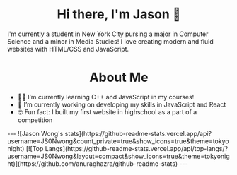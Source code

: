 <h1 align = "center">Hi there, I'm Jason 👋</h1>
I'm currently a student in New York City pursing a major in Computer Science and a minor in Media Studies! I love creating modern and fluid websites with HTML/CSS and JavaScript.
<h1 align = "center">About Me</h1>
<ul>
  <li>👨‍🎓 I’m currently learning C++ and JavaScript in my courses!</li>
  <li>💪 I’m currently working on developing my skills in JavaScript and React</li>
  <li>🤓 Fun fact: I built my first website in highschool as a part of a competition</li>
</ul>
---
![Jason Wong's stats](https://github-readme-stats.vercel.app/api?username=JS0Nwong&count_private=true&show_icons=true&theme=tokyonight) [![Top Langs](https://github-readme-stats.vercel.app/api/top-langs/?username=JS0Nwong&layout=compact&show_icons=true&theme=tokyonight)](https://github.com/anuraghazra/github-readme-stats)
---

<!--

Here are some ideas to get you started:

- 🔭 I’m currently working on ...
- 🌱 I’m currently learning ...
- 👯 I’m looking to collaborate on ...
- 🤔 I’m looking for help with ...
- 💬 Ask me about ...
- 📫 How to reach me: ...
- 😄 Pronouns: ...
- ⚡ Fun fact: ...
-->

